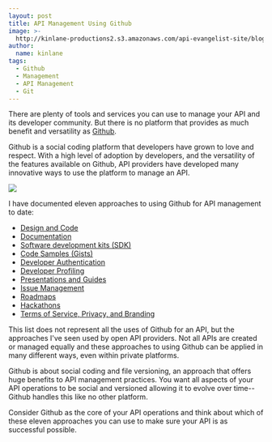 ```yaml
---
layout: post
title: API Management Using Github
image: >-
  http://kinlane-productions2.s3.amazonaws.com/api-evangelist-site/blog/bw-github.jpg
author:
  name: kinlane
tags:
  - Github
  - Management
  - API Management
  - Git
---
```

There are plenty of tools and services you can use to manage your API and its developer community. But there is no platform that provides as much benefit and versatility as [Github](http://github.com "Github").

Github is a social coding platform that developers have grown to love and respect. With a high level of adoption by developers, and the versatility of the features available on Github, API providers have developed many innovative ways to use the platform to manage an API.

[![](https://s3.amazonaws.com/kinlane-productions2/bw-icons/bw-github.jpg)](http://github.com "Github")

I have documented eleven approaches to using Github for API management to date:

*   [Design and Code](http://apievangelist.com/2012/10/22/open-source-your-api-with-github/)
*   [Documentation](http://apievangelist.com/2012/10/24/version-control-your-api-documentation-with-github/)
*   [Software development kits (SDK)](http://apievangelist.com/2012/10/25/sdk-management-for-your-api-with-github/)
*   [Code Samples (Gists)](http://apievangelist.com/2012/10/28/api-code-samples-via-gist/)
*   [Developer Authentication](/2012/10/29/api-developer-login-using-github/)
*   [Developer Profiling](/2012/11/03/api-developer-profiling-using-github/)
*   [Presentations and Guides](/2012/11/07/publish-your-api-presentations-and-guides-to-github/)
*   [Issue Management](http://apievangelist.com/2012/09/23/api-issue-management-with-github/)
*   [Roadmaps](http://apievangelist.com/2012/11/12/communicate-your-api-roadmap-with-github/)
*   [Hackathons](/2012/03/21/using-github-for-your-hackathon/)
*   [Terms of Service, Privacy, and Branding](http://apievangelist.com/2012/11/29/managing-api-terms-of-service-privacy-and-branding-with-github/)

This list does not represent all the uses of Github for an API, but the approaches I've seen used by open API providers. Not all APIs are created or managed equally and these approaches to using Github can be applied in many different ways, even within private platforms.

Github is about social coding and file versioning, an approach that offers huge benefits to API management practices. You want all aspects of your API operations to be social and versioned allowing it to evolve over time--Github handles this like no other platform.

Consider Github as the core of your API operations and think about which of these eleven approaches you can use to make sure your API is as successful possible.